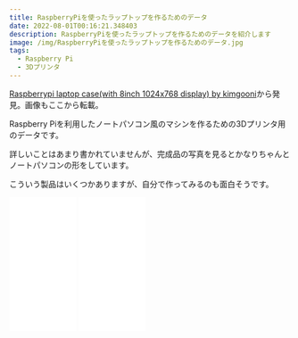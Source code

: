 ```yaml
---
title: RaspberryPiを使ったラップトップを作るためのデータ
date: 2022-08-01T00:16:21.348403
description: RaspberryPiを使ったラップトップを作るためのデータを紹介します
image: /img/RaspberryPiを使ったラップトップを作るためのデータ.jpg
tags:
  - Raspberry Pi
  - 3Dプリンタ
---
```

[Raspberrypi laptop case(with 8inch 1024x768 display) by kimgooni](https://www.thingiverse.com/thing:5420983)から発見。画像もここから転載。

Raspberry Piを利用したノートパソコン風のマシンを作るための3Dプリンタ用のデータです。

詳しいことはあまり書かれていませんが、完成品の写真を見るとかなりちゃんとノートパソコンの形をしています。

こういう製品はいくつかありますが、自分で作ってみるのも面白そうです。

<iframe sandbox="allow-popups allow-scripts allow-modals allow-forms allow-same-origin" style="width:120px;height:240px;" marginwidth="0" marginheight="0" scrolling="no" frameborder="0" src="//rcm-fe.amazon-adsystem.com/e/cm?lt1=_blank&bc1=000000&IS2=1&bg1=FFFFFF&fc1=000000&lc1=0000FF&t=inajob-22&language=ja_JP&o=9&p=8&l=as4&m=amazon&f=ifr&ref=as_ss_li_til&asins=B06W5TSHKJ&linkId=e3c33dd3d7ebdc00ba2be38d15650795"></iframe>

<iframe sandbox="allow-popups allow-scripts allow-modals allow-forms allow-same-origin" style="width:120px;height:240px;" marginwidth="0" marginheight="0" scrolling="no" frameborder="0" src="//rcm-fe.amazon-adsystem.com/e/cm?lt1=_blank&bc1=000000&IS2=1&bg1=FFFFFF&fc1=000000&lc1=0000FF&t=inajob-22&language=ja_JP&o=9&p=8&l=as4&m=amazon&f=ifr&ref=as_ss_li_til&asins=B08YRGZ2JD&linkId=544d40bd73533a3a44bfae736fdad156"></iframe>
